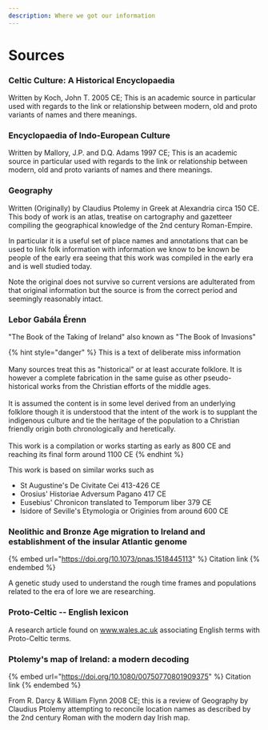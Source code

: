 ```yaml
---
description: Where we got our information
---
```


# Sources

### Celtic Culture: A Historical Encyclopaedia

Written by Koch, John T. 2005 CE; This is an academic source in particular used with regards to the link or relationship between modern, old and proto variants of names and there meanings.

### Encyclopaedia of Indo-European Culture

Written by Mallory, J.P. and D.Q. Adams 1997 CE; This is an academic source in particular used with regards to the link or relationship between modern, old and proto variants of names and there meanings.

### Geography

Written (Originally) by Claudius Ptolemy in Greek at Alexandria circa 150 CE. This body of work is an atlas, treatise on cartography and gazetteer compiling the geographical knowledge of the 2nd century Roman-Empire.&#x20;

In particular it is a useful set of place names and annotations that can be used to link folk information with information we know to be known be people of the early era seeing that this work was compiled in the early era and is well studied today.

Note the original does not survive so current versions are adulterated from that original information but the source is from the correct period and seemingly reasonably intact.

### Lebor Gabála Érenn

"The Book of the Taking of Ireland" also known as "The Book of Invasions"

{% hint style="danger" %}
This is a text of deliberate miss information\
\
Many sources treat this as "historical" or at least accurate folklore. It is however a complete fabrication in the same guise as other pseudo-historical works from the Christian efforts of the middle ages.\
\
It is assumed the content is in some level derived from an underlying folklore though it is understood that the intent of the work is to supplant the indigenous culture and tie the heritage of the population to a Christian friendly origin both chronologically and heretically.\
\
This work is a compilation or works starting as early as 800 CE and reaching its final form around 1100 CE
{% endhint %}

This work is based on similar works such as

* St Augustine's De Civitate Cei 413-426 CE
* Orosius' Historiae Adversum Pagano 417 CE
* Eusebius' Chronicon translated to Temporum liber 379 CE
* Isidore of Seville's Etymologia or Originies from around 600 CE

### Neolithic and Bronze Age migration to Ireland and establishment of the insular Atlantic genome

{% embed url="https://doi.org/10.1073/pnas.1518445113" %}
Citation link
{% endembed %}

A genetic study used to understand the rough time frames and populations related to the era of lore we are researching.

### Proto-Celtic -- English lexicon

A research article found on www.wales.ac.uk associating English terms with Proto-Celtic terms.

### Ptolemy's map of Ireland: a modern decoding

{% embed url="https://doi.org/10.1080/00750770801909375" %}
Citation link
{% endembed %}

From R. Darcy & William Flynn 2008 CE; this is a review of Geography by Claudius Ptolemy attempting to reconcile location names as described by the 2nd century Roman with the modern day Irish map.
